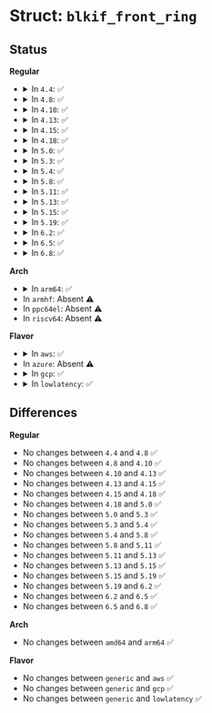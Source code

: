 # Struct: <code>blkif_front_ring</code>

## Status
<b>Regular</b>
<ul>
<li>
<details>
<summary>In <code>4.4</code>: ✅</summary>

```c
struct blkif_front_ring {
    RING_IDX req_prod_pvt;
    RING_IDX rsp_cons;
    unsigned int nr_ents;
    struct blkif_sring *sring;
};
```
</details>
</li>
<li>
<details>
<summary>In <code>4.8</code>: ✅</summary>

```c
struct blkif_front_ring {
    RING_IDX req_prod_pvt;
    RING_IDX rsp_cons;
    unsigned int nr_ents;
    struct blkif_sring *sring;
};
```
</details>
</li>
<li>
<details>
<summary>In <code>4.10</code>: ✅</summary>

```c
struct blkif_front_ring {
    RING_IDX req_prod_pvt;
    RING_IDX rsp_cons;
    unsigned int nr_ents;
    struct blkif_sring *sring;
};
```
</details>
</li>
<li>
<details>
<summary>In <code>4.13</code>: ✅</summary>

```c
struct blkif_front_ring {
    RING_IDX req_prod_pvt;
    RING_IDX rsp_cons;
    unsigned int nr_ents;
    struct blkif_sring *sring;
};
```
</details>
</li>
<li>
<details>
<summary>In <code>4.15</code>: ✅</summary>

```c
struct blkif_front_ring {
    RING_IDX req_prod_pvt;
    RING_IDX rsp_cons;
    unsigned int nr_ents;
    struct blkif_sring *sring;
};
```
</details>
</li>
<li>
<details>
<summary>In <code>4.18</code>: ✅</summary>

```c
struct blkif_front_ring {
    RING_IDX req_prod_pvt;
    RING_IDX rsp_cons;
    unsigned int nr_ents;
    struct blkif_sring *sring;
};
```
</details>
</li>
<li>
<details>
<summary>In <code>5.0</code>: ✅</summary>

```c
struct blkif_front_ring {
    RING_IDX req_prod_pvt;
    RING_IDX rsp_cons;
    unsigned int nr_ents;
    struct blkif_sring *sring;
};
```
</details>
</li>
<li>
<details>
<summary>In <code>5.3</code>: ✅</summary>

```c
struct blkif_front_ring {
    RING_IDX req_prod_pvt;
    RING_IDX rsp_cons;
    unsigned int nr_ents;
    struct blkif_sring *sring;
};
```
</details>
</li>
<li>
<details>
<summary>In <code>5.4</code>: ✅</summary>

```c
struct blkif_front_ring {
    RING_IDX req_prod_pvt;
    RING_IDX rsp_cons;
    unsigned int nr_ents;
    struct blkif_sring *sring;
};
```
</details>
</li>
<li>
<details>
<summary>In <code>5.8</code>: ✅</summary>

```c
struct blkif_front_ring {
    RING_IDX req_prod_pvt;
    RING_IDX rsp_cons;
    unsigned int nr_ents;
    struct blkif_sring *sring;
};
```
</details>
</li>
<li>
<details>
<summary>In <code>5.11</code>: ✅</summary>

```c
struct blkif_front_ring {
    RING_IDX req_prod_pvt;
    RING_IDX rsp_cons;
    unsigned int nr_ents;
    struct blkif_sring *sring;
};
```
</details>
</li>
<li>
<details>
<summary>In <code>5.13</code>: ✅</summary>

```c
struct blkif_front_ring {
    RING_IDX req_prod_pvt;
    RING_IDX rsp_cons;
    unsigned int nr_ents;
    struct blkif_sring *sring;
};
```
</details>
</li>
<li>
<details>
<summary>In <code>5.15</code>: ✅</summary>

```c
struct blkif_front_ring {
    RING_IDX req_prod_pvt;
    RING_IDX rsp_cons;
    unsigned int nr_ents;
    struct blkif_sring *sring;
};
```
</details>
</li>
<li>
<details>
<summary>In <code>5.19</code>: ✅</summary>

```c
struct blkif_front_ring {
    RING_IDX req_prod_pvt;
    RING_IDX rsp_cons;
    unsigned int nr_ents;
    struct blkif_sring *sring;
};
```
</details>
</li>
<li>
<details>
<summary>In <code>6.2</code>: ✅</summary>

```c
struct blkif_front_ring {
    RING_IDX req_prod_pvt;
    RING_IDX rsp_cons;
    unsigned int nr_ents;
    struct blkif_sring *sring;
};
```
</details>
</li>
<li>
<details>
<summary>In <code>6.5</code>: ✅</summary>

```c
struct blkif_front_ring {
    RING_IDX req_prod_pvt;
    RING_IDX rsp_cons;
    unsigned int nr_ents;
    struct blkif_sring *sring;
};
```
</details>
</li>
<li>
<details>
<summary>In <code>6.8</code>: ✅</summary>

```c
struct blkif_front_ring {
    RING_IDX req_prod_pvt;
    RING_IDX rsp_cons;
    unsigned int nr_ents;
    struct blkif_sring *sring;
};
```
</details>
</li>
</ul>
<b>Arch</b>
<ul>
<li>
<details>
<summary>In <code>arm64</code>: ✅</summary>

```c
struct blkif_front_ring {
    RING_IDX req_prod_pvt;
    RING_IDX rsp_cons;
    unsigned int nr_ents;
    struct blkif_sring *sring;
};
```
</details>
</li>
<li>
In <code>armhf</code>: Absent ⚠️
</li>
<li>
In <code>ppc64el</code>: Absent ⚠️
</li>
<li>
In <code>riscv64</code>: Absent ⚠️
</li>
</ul>
<b>Flavor</b>
<ul>
<li>
<details>
<summary>In <code>aws</code>: ✅</summary>

```c
struct blkif_front_ring {
    RING_IDX req_prod_pvt;
    RING_IDX rsp_cons;
    unsigned int nr_ents;
    struct blkif_sring *sring;
};
```
</details>
</li>
<li>
In <code>azure</code>: Absent ⚠️
</li>
<li>
<details>
<summary>In <code>gcp</code>: ✅</summary>

```c
struct blkif_front_ring {
    RING_IDX req_prod_pvt;
    RING_IDX rsp_cons;
    unsigned int nr_ents;
    struct blkif_sring *sring;
};
```
</details>
</li>
<li>
<details>
<summary>In <code>lowlatency</code>: ✅</summary>

```c
struct blkif_front_ring {
    RING_IDX req_prod_pvt;
    RING_IDX rsp_cons;
    unsigned int nr_ents;
    struct blkif_sring *sring;
};
```
</details>
</li>
</ul>

## Differences
<b>Regular</b>
<ul>
<li>
No changes between <code>4.4</code> and <code>4.8</code> ✅
</li>
<li>
No changes between <code>4.8</code> and <code>4.10</code> ✅
</li>
<li>
No changes between <code>4.10</code> and <code>4.13</code> ✅
</li>
<li>
No changes between <code>4.13</code> and <code>4.15</code> ✅
</li>
<li>
No changes between <code>4.15</code> and <code>4.18</code> ✅
</li>
<li>
No changes between <code>4.18</code> and <code>5.0</code> ✅
</li>
<li>
No changes between <code>5.0</code> and <code>5.3</code> ✅
</li>
<li>
No changes between <code>5.3</code> and <code>5.4</code> ✅
</li>
<li>
No changes between <code>5.4</code> and <code>5.8</code> ✅
</li>
<li>
No changes between <code>5.8</code> and <code>5.11</code> ✅
</li>
<li>
No changes between <code>5.11</code> and <code>5.13</code> ✅
</li>
<li>
No changes between <code>5.13</code> and <code>5.15</code> ✅
</li>
<li>
No changes between <code>5.15</code> and <code>5.19</code> ✅
</li>
<li>
No changes between <code>5.19</code> and <code>6.2</code> ✅
</li>
<li>
No changes between <code>6.2</code> and <code>6.5</code> ✅
</li>
<li>
No changes between <code>6.5</code> and <code>6.8</code> ✅
</li>
</ul>
<b>Arch</b>
<ul>
<li>
No changes between <code>amd64</code> and <code>arm64</code> ✅
</li>
</ul>
<b>Flavor</b>
<ul>
<li>
No changes between <code>generic</code> and <code>aws</code> ✅
</li>
<li>
No changes between <code>generic</code> and <code>gcp</code> ✅
</li>
<li>
No changes between <code>generic</code> and <code>lowlatency</code> ✅
</li>
</ul>
